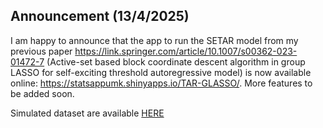 ## Announcement (13/4/2025)

I am happy to announce that the app to run the SETAR model from my previous paper <https://link.springer.com/article/10.1007/s00362-023-01472-7> (Active-set based block coordinate descent algorithm in group LASSO for self-exciting threshold autoregressive model) is now available online: <https://statsappumk.shinyapps.io/TAR-GLASSO/>. More features to be added soon.

Simulated dataset are available [HERE](https://github.com/jaffrinasir/Algorithms/tree/master/1.%20Block%20Coordinate%20Descent%20(BCD)%2C%20Single%20Line%20Search%20(SLS)%20and%20Group%20Least%20Angle%20Regression%20(GLAR)%20for%20SETAR/For%20Posit%20Shiny)
